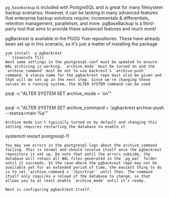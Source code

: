`pg_basebackup` is included with PostgreSQL and is great for many filesystem backup scenarios. However, it can be lacking in many advanced features that enterprise backup solutions require; incrementals & differentials, retention management, parallelism, and more. pgBaseBackup is a third-party tool that aims to provide these advanced features and much more!

pgBackrest is available in the PGDG Yum repositories. These have already been set up in this scenario, so it's just a matter of installing the package

```
yum install -y pgbackrest
```{{execute T1}}
Next some settings in the postgresql.conf must be updated to ensure WAL archiving is working. `archive_mode` must be turned on and the `archive_command` must be set to use backrest's `archive-push` command. A stanza name for the pgbackrest repo must also be given and that will be set up in the next step. Since we're changing these values on a running system, the ALTER SYSTEM command can be used
```
psql -c "ALTER SYSTEM SET archive_mode = 'on'"
```{{execute T1}}
```
psql -c "ALTER SYSTEM SET archive_command = 'pgbackrest archive-push --stanza=main %p'"
```{{execute T1}}
Archive mode isn't typically turned on by default and changing this setting requires restarting the database to enable it
```
systemctl restart postgresql-11
```{{execute T1}}
You may see errors in the postgresql logs about the archive_command failing. This is normal and should resolve itself once the pgbackrest repository is set up. Do note that until the errors subside, the database will retain all WAL files generated in the `pg_wal` folder until it succeeds. In the case where the pgbackrest repo may not be available yet for an extended period of time, the easiest thing to do is to set `archive_command = '/bin/true'` until then. The command itself only requires a reload of the database to change, so that allows you to at least enable `archive_mode` until it's ready.

Next is configuring pgbackrest itself.





